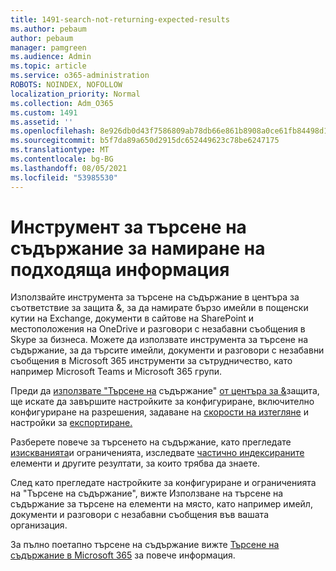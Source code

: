 ```yaml
---
title: 1491-search-not-returning-expected-results
ms.author: pebaum
author: pebaum
manager: pamgreen
ms.audience: Admin
ms.topic: article
ms.service: o365-administration
ROBOTS: NOINDEX, NOFOLLOW
localization_priority: Normal
ms.collection: Adm_O365
ms.custom: 1491
ms.assetid: ''
ms.openlocfilehash: 8e926db0d43f7586809ab78db66e861b8908a0ce61fb84498d1993bcc301d5f4
ms.sourcegitcommit: b5f7da89a650d2915dc652449623c78be6247175
ms.translationtype: MT
ms.contentlocale: bg-BG
ms.lasthandoff: 08/05/2021
ms.locfileid: "53985530"
---
```

# <a name="content-search-tool-to-find-relevant-info"></a>Инструмент за търсене на съдържание за намиране на подходяща информация

Използвайте инструмента за търсене на съдържание в центъра за съответствие за защита &, за да намирате бързо имейли в пощенски кутии на Exchange, документи в сайтове на SharePoint и местоположения на OneDrive и разговори с незабавни съобщения в Skype за бизнеса. Можете да използвате инструмента за търсене на съдържание, за да търсите имейли, документи и разговори с незабавни съобщения в Microsoft 365 инструменти за сътрудничество, като например Microsoft Teams и Microsoft 365 групи.


Преди да [използвате "Търсене на](https://sip.protection.office.com/contentsearchbeta?ContentOnly=1) съдържание" [от центъра за &](https://sip.protection.office.com/homepage)защита, ще искате да завършите настройките за конфигуриране, включително конфигуриране на разрешения, задаване на [скорости на изтегляне](https://docs.microsoft.com/microsoft-365/compliance/increase-download-speeds-when-exporting-ediscovery-results) и настройки за [експортиране.](https://docs.microsoft.com/microsoft-365/compliance/disable-reports-when-you-export-content-search-results) [](https://docs.microsoft.com/microsoft-365/compliance/permissions-filtering-for-content-search)

Разберете повече за търсенето на съдържание, като прегледате [изискванията](https://docs.microsoft.com/microsoft-365/compliance/limits-for-content-search)и ограниченията, изследвате [частично индексираните](https://docs.microsoft.com/microsoft-365/compliance/investigating-partially-indexed-items-in-ediscovery) елементи и другите резултати, за които трябва да знаете.

След като прегледате настройките за конфигуриране и ограниченията на "Търсене на съдържание", вижте Използване на търсене на съдържание за търсене на елементи на място, като например имейл, документи и разговори с незабавни [ </a> съобщения във вашата организация.](https://docs.microsoft.com/microsoft-365/compliance/content-search)

За пълно поетапно търсене на съдържание вижте [Търсене на съдържание в Microsoft 365](https://docs.microsoft.com/microsoft-365/compliance/search-for-content) за повече информация.

